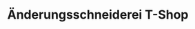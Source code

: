 ---
title: "Änderungsschneiderei T-Shop"
url: /haldensleben/aenderungsschneiderei-t-shop/
shop: Schneiderei
---